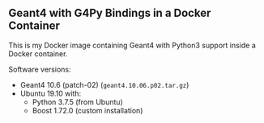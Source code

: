 ## Geant4 with G4Py Bindings in a Docker Container

This is my Docker image containing Geant4 with Python3 support inside a Docker container.

Software versions:

* Geant4 10.6 (patch-02) (`geant4.10.06.p02.tar.gz`)
* Ubuntu 19.10 with:
    * Python 3.7.5 (from Ubuntu)
    * Boost 1.72.0 (custom installation)
